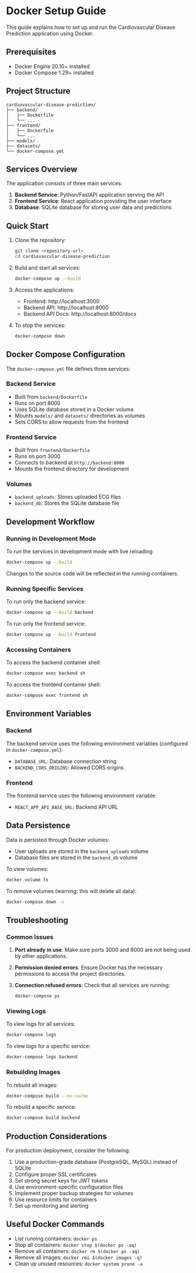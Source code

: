 # Docker Setup Guide

This guide explains how to set up and run the Cardiovascular Disease Prediction application using Docker.

## Prerequisites

- Docker Engine 20.10+ installed
- Docker Compose 1.29+ installed

## Project Structure

```
cardiovascular-disease-prediction/
├── backend/
│   ├── Dockerfile
│   └── ...
├── frontend/
│   ├── Dockerfile
│   └── ...
├── models/
├── datasets/
└── docker-compose.yml
```

## Services Overview

The application consists of three main services:

1. **Backend Service**: Python/FastAPI application serving the API
2. **Frontend Service**: React application providing the user interface
3. **Database**: SQLite database for storing user data and predictions

## Quick Start

1. Clone the repository:
   ```bash
   git clone <repository-url>
   cd cardiovascular-disease-prediction
   ```

2. Build and start all services:
   ```bash
   docker-compose up --build
   ```

3. Access the applications:
   - Frontend: http://localhost:3000
   - Backend API: http://localhost:8000
   - Backend API Docs: http://localhost:8000/docs

4. To stop the services:
   ```bash
   docker-compose down
   ```

## Docker Compose Configuration

The `docker-compose.yml` file defines three services:

### Backend Service
- Built from `backend/Dockerfile`
- Runs on port 8000
- Uses SQLite database stored in a Docker volume
- Mounts `models/` and `datasets/` directories as volumes
- Sets CORS to allow requests from the frontend

### Frontend Service
- Built from `frontend/Dockerfile`
- Runs on port 3000
- Connects to backend at `http://backend:8000`
- Mounts the frontend directory for development

### Volumes
- `backend_uploads`: Stores uploaded ECG files
- `backend_db`: Stores the SQLite database file

## Development Workflow

### Running in Development Mode

To run the services in development mode with live reloading:

```bash
docker-compose up --build
```

Changes to the source code will be reflected in the running containers.

### Running Specific Services

To run only the backend service:
```bash
docker-compose up --build backend
```

To run only the frontend service:
```bash
docker-compose up --build frontend
```

### Accessing Containers

To access the backend container shell:
```bash
docker-compose exec backend sh
```

To access the frontend container shell:
```bash
docker-compose exec frontend sh
```

## Environment Variables

### Backend
The backend service uses the following environment variables (configured in `docker-compose.yml`):
- `DATABASE_URL`: Database connection string
- `BACKEND_CORS_ORIGINS`: Allowed CORS origins

### Frontend
The frontend service uses the following environment variable:
- `REACT_APP_API_BASE_URL`: Backend API URL

## Data Persistence

Data is persisted through Docker volumes:
- User uploads are stored in the `backend_uploads` volume
- Database files are stored in the `backend_db` volume

To view volumes:
```bash
docker volume ls
```

To remove volumes (warning: this will delete all data):
```bash
docker-compose down -v
```

## Troubleshooting

### Common Issues

1. **Port already in use**: Make sure ports 3000 and 8000 are not being used by other applications.

2. **Permission denied errors**: Ensure Docker has the necessary permissions to access the project directories.

3. **Connection refused errors**: Check that all services are running:
   ```bash
   docker-compose ps
   ```

### Viewing Logs

To view logs for all services:
```bash
docker-compose logs
```

To view logs for a specific service:
```bash
docker-compose logs backend
```

### Rebuilding Images

To rebuild all images:
```bash
docker-compose build --no-cache
```

To rebuild a specific service:
```bash
docker-compose build backend
```

## Production Considerations

For production deployment, consider the following:

1. Use a production-grade database (PostgreSQL, MySQL) instead of SQLite
2. Configure proper SSL certificates
3. Set strong secret keys for JWT tokens
4. Use environment-specific configuration files
5. Implement proper backup strategies for volumes
6. Use resource limits for containers
7. Set up monitoring and alerting

## Useful Docker Commands

- List running containers: `docker ps`
- Stop all containers: `docker stop $(docker ps -aq)`
- Remove all containers: `docker rm $(docker ps -aq)`
- Remove all images: `docker rmi $(docker images -q)`
- Clean up unused resources: `docker system prune -a`